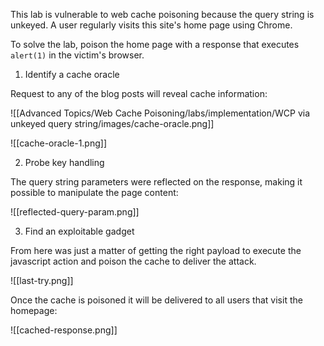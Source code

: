 This lab is vulnerable to web cache poisoning because the query string is unkeyed. A user regularly visits this site's home page using Chrome.

To solve the lab, poison the home page with a response that executes `alert(1)` in the victim's browser.



1. Identify a cache oracle 

Request to any of the blog posts will reveal cache information:

![[Advanced Topics/Web Cache Poisoning/labs/implementation/WCP via unkeyed query string/images/cache-oracle.png]]

![[cache-oracle-1.png]]

2. Probe key handling

The query string parameters were reflected on the response, making it possible to manipulate the page content:

![[reflected-query-param.png]]

3.  Find an exploitable gadget

From here was just a matter of getting the right payload to execute the javascript action and poison the cache to deliver the attack.

![[last-try.png]]

Once the cache is poisoned it will be delivered to all users that visit the homepage:

![[cached-response.png]]